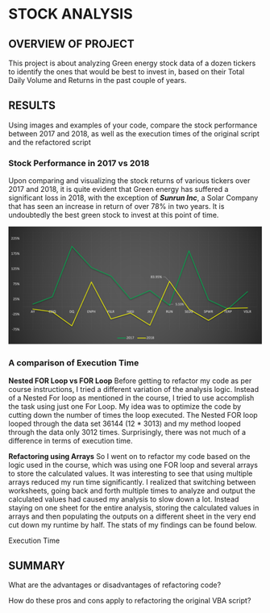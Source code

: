 # STOCK ANALYSIS

## OVERVIEW OF PROJECT

This project is about analyzing Green energy stock data of a dozen tickers to identify the ones that would be best to invest in, based on their Total Daily Volume and Returns in the past couple of years.

## RESULTS

Using images and examples of your code, compare the stock performance between 2017 and 2018, as well as the execution times of the original script and the refactored script

### Stock Performance in 2017 vs 2018

Upon comparing and visualizing the stock returns of various tickers over 2017 and 2018, it is quite evident that Green energy has suffered a significant loss in 2018, with the exception of ***Sunrun Inc***, a Solar Company that has seen an increase in return of over 78% in two years. It is undoubtedly the best green stock to invest at this point of time.

<p align="center"><img src="https://github.com/yazhcodes/stock_analysis/blob/main/Challenge/Resources/2017vs2018.png"></img></p>

### A comparison of Execution Time

**Nested FOR Loop vs FOR Loop**
Before getting to refactor my code as per course instructions, I tried a different variation of the analysis logic. Instead of a Nested For loop as mentioned in the course, I tried to use accomplish the task using just one For Loop. My idea was to optimize the code by cutting down the number of times the loop executed. The Nested FOR loop looped through the data set 36144 (12 * 3013) and my method looped through the data only 3012 times. Surprisingly, there was not much of a difference in terms of execution time. 

**Refactoring using Arrays**
So I went on to refactor my code based on the logic used in the course, which was using one FOR loop and several arrays to store the calculated values. It was interesting to see that using multiple arrays reduced my run time significantly. I realized that switching between worksheets, going back and forth multiple times to analyze and output the calculated values had caused my analysis to slow down a lot. Instead staying on one sheet for the entire analysis, storing the calculated values in arrays and then populating the outputs on a different sheet in the very end cut down my runtime by half. The stats of my findings can be found below.

Execution Time 

## SUMMARY

What are the advantages or disadvantages of refactoring code?

How do these pros and cons apply to refactoring the original VBA script?
